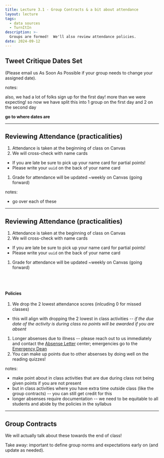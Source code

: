 ```yaml
---
title: Lecture 3.1 - Group Contracts & a bit about attendance
layout: lecture
tags:
  - data sources
  - TurnItIn
description: >-
  Groups are formed!  We'll also review attendance policies.
date: 2024-09-12
---
```


## Tweet Critique Dates Set

(Please email us As Soon As Possible if your group needs to change your assigned date).

notes:

also, we had a lot of folks sign up for the first day! more than we were expecting! so now we have split this into 1 group on the first day and 2 on the second day

**go to where dates are**

---

## Reviewing Attendance (practicalities)

1. Attendance is taken at the beginning of class on Canvas
1. We will cross-check with name cards
  * If you are late be sure to pick up your name card for partial points!
  * Please write your `uuid` on the back of your name card
1. Grade for attendance will be updated ~weekly on Canvas (going forward)


notes:
* go over each of these

---

## Reviewing Attendance (practicalities)

1. Attendance is taken at the beginning of class on Canvas
1. We will cross-check with name cards
  * If you are late be sure to pick up your name card for partial points!
  * Please write your `uuid` on the back of your name card
1. Grade for attendance will be updated ~weekly on Canvas (going forward)

<br><br>

#### Policies
1. We drop the 2 lowest attendance scores (inlcuding 0 for missed classes)
  * this will align with dropping the 2 lowest in class activities -- *if the due date of the activity is during class no points will be awarded if you are absent*
1. Longer absenses due to illness -- please reach out to us immediately and contact the [Absense Letter](https://odos.illinois.edu/resources/students/absence-letters) center; emergencies go to the [Emergency Dean](https://odos.illinois.edu/community-of-care/emergency-dean)
1. You can make up points due to other absenses by doing well on the reading quizzes!

notes:
* make point about in class activities that are due during class not being given points if you are not present
* but in class activities where you have extra time outside class (like the group contracts) -- you can still get credit for this
* longer absenses require documentation -- we need to be equitable to all students and abide by the policies in the syllabus

---

## Group Contracts

We will actually talk about these towards the end of class!

Take away: important to define group norms and expectations early on (and update as needed).
